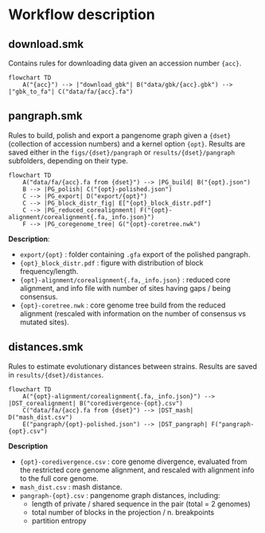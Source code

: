 # Workflow description

## download.smk

Contains rules for downloading data given an accession number `{acc}`.

```mermaid
flowchart TD
    A("{acc}") --> |"download_gbk"| B("data/gbk/{acc}.gbk") --> |"gbk_to_fa"| C("data/fa/{acc}.fa")
```

## pangraph.smk

Rules to build, polish and export a pangenome graph given a `{dset}` (collection of accession numbers) and a kernel option `{opt}`. Results are saved either in the `figs/{dset}/pangraph` or `results/{dset}/pangraph` subfolders, depending on their type.

```mermaid
flowchart TD
    A("data/fa/{acc}.fa from {dset}") --> |PG_build| B("{opt}.json") 
    B --> |PG_polish| C("{opt}-polished.json")
    C --> |PG_export| D("export/{opt}")
    C --> |PG_block_distr_fig| E["{opt}_block_distr.pdf"]
    C --> |PG_reduced_corealignment| F("{opt}-alignment/corealignment{.fa,_info.json}")
    F --> |PG_coregenome_tree| G("{opt}-coretree.nwk")
```

**Description**:
- `export/{opt}` : folder containing `.gfa` export of the polished pangraph.
- `{opt}_block_distr.pdf` : figure with distribution of block frequency/length.
- `{opt}-alignment/corealignment{.fa,_info.json}` : reduced core alignment, and info file with number of sites having gaps / being consensus.
- `{opt}-coretree.nwk` : core genome tree build from the reduced alignment (rescaled with information on the number of consensus vs mutated sites).

## distances.smk

Rules to estimate evolutionary distances between strains. Results are saved in `results/{dset}/distances`.

```mermaid
flowchart TD
    A("{opt}-alignment/corealignment{.fa,_info.json}") --> |DST_corealignment| B("coredivergence-{opt}.csv")
    C("data/fa/{acc}.fa from {dset}") --> |DST_mash| D("mash_dist.csv")
    E("pangraph/{opt}-polished.json") --> |DST_pangraph| F("pangraph-{opt}.csv")
```

**Description**
- `{opt}-coredivergence.csv` : core genome divergence, evaluated from the restricted core genome alignment, and rescaled with alignment info to the full core genome.
- `mash_dist.csv` : mash distance.
- `pangraph-{opt}.csv` : pangenome graph distances, including:
  - length of private / shared sequence in the pair (total = 2 genomes)
  - total number of blocks in the projection / n. breakpoints
  - partition entropy